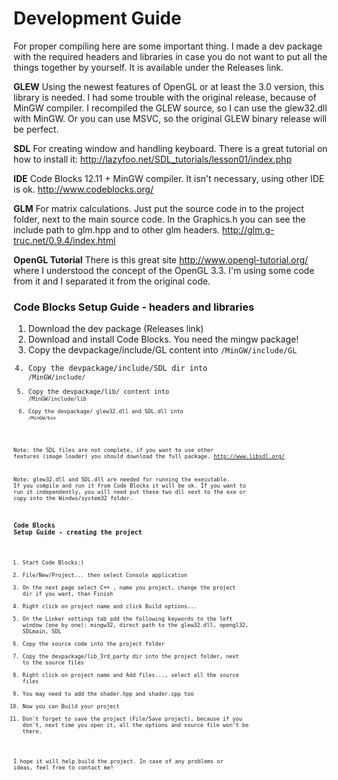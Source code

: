 # Development Guide #

For proper compiling here are some important thing. I made a dev package with the required headers and libraries in case you do not want to put all the things together by yourself. It is available under the Releases link.

**GLEW**
Using the newest features of OpenGL or at least the 3.0 version, this library is needed. I had some trouble with the original release, because of MinGW compiler. I recompiled the GLEW source, so I can use the glew32.dll with MinGW. Or you can use MSVC, so the original GLEW binary release will be perfect.

**SDL** For creating window and handling keyboard. There is a great tutorial on how to install it: http://lazyfoo.net/SDL_tutorials/lesson01/index.php

**IDE** Code Blocks 12.11 + MinGW compiler. It isn't necessary, using other IDE is ok. http://www.codeblocks.org/

**GLM** For matrix calculations. Just put the source code in to the project folder, next to the main source code. In the Graphics.h you can see the include path to glm.hpp and to other glm headers. http://glm.g-truc.net/0.9.4/index.html

**OpenGL Tutorial** There is this great site http://www.opengl-tutorial.org/ where I understood the concept of the OpenGL 3.3. I'm using some code from it and I separated it from the original code.

### Code Blocks Setup Guide - headers and libraries ###

  1. Download the dev package (Releases link)
  1. Download and install Code Blocks. You need the mingw package!
  1. Copy the devpackage/include/GL content into <Code Blocks install dir>/MinGW/include/GL
  1. Copy the devpackage/include/SDL dir into <Code Blocks install dir>/MinGW/include/
  1. Copy the devpackage/lib/ content into <Code Blocks install dir>/MinGW/include/lib
  1. Copy the devpackage/ glew32.dll and SDL.dll into <Code Blocks install dir>/MinGW/bin

Note: the SDL files are not complete, if you want to use other features (image loader) you should download the full package. http://www.libsdl.org/

Note: glew32.dll and SDL.dll are needed for running the executable. If you compile and run it from Code Blocks it will be ok. If you want to run it independently, you will need put these two dll next to the exe or copy into the Windws/system32 folder.

### Code Blocks Setup Guide - creating the project ###

  1. Start Code Blocks:)
  1. File/New/Project... then select Console application
  1. On the next page select C++ , name you project, change the project dir if you want, than Finish
  1. Right click on project name and click Build options...
  1. On the Linker settings tab add the following keywords to the left window (one by one): mingw32, direct path to the glew32.dll, opengl32, SDLmain, SDL
  1. Copy the source code into the project folder
  1. Copy the devpackage/lib\_3rd\_party dir into the project folder, next to the source files
  1. Right click on project name and Add files..., select all the source files
  1. You may need to add the shader.hpp and shader.cpp too
  1. Now you can Build your project
  1. Don't forget to save the project (File/Save project), because if you don't, next time you open it, all the options and source file won't be there.

I hope it will help build the project. In case of any problems or ideas, feel free to contact me!